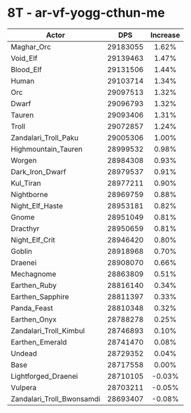 # 8T - ar-vf-yogg-cthun-me
| Actor | DPS | Increase |
|---|:---:|:---:|
|Maghar_Orc|29183055|1.62%|
|Void_Elf|29139463|1.47%|
|Blood_Elf|29131506|1.44%|
|Human|29103714|1.34%|
|Orc|29097513|1.32%|
|Dwarf|29096793|1.32%|
|Tauren|29093406|1.31%|
|Troll|29072857|1.24%|
|Zandalari_Troll_Paku|29005306|1.00%|
|Highmountain_Tauren|28999532|0.98%|
|Worgen|28984308|0.93%|
|Dark_Iron_Dwarf|28979537|0.91%|
|Kul_Tiran|28977211|0.90%|
|Nightborne|28969759|0.88%|
|Night_Elf_Haste|28953181|0.82%|
|Gnome|28951049|0.81%|
|Dracthyr|28950659|0.81%|
|Night_Elf_Crit|28946420|0.80%|
|Goblin|28918968|0.70%|
|Draenei|28908070|0.66%|
|Mechagnome|28863809|0.51%|
|Earthen_Ruby|28816140|0.34%|
|Earthen_Sapphire|28811397|0.33%|
|Panda_Feast|28810348|0.32%|
|Earthen_Onyx|28788278|0.25%|
|Zandalari_Troll_Kimbul|28746893|0.10%|
|Earthen_Emerald|28741470|0.08%|
|Undead|28729352|0.04%|
|Base|28717558|0.00%|
|Lightforged_Draenei|28710105|-0.03%|
|Vulpera|28703211|-0.05%|
|Zandalari_Troll_Bwonsamdi|28693407|-0.08%|
